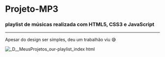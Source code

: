 # Projeto-MP3
### playlist de músicas realizada com HTML5, CSS3 e JavaScript
***
Apesar do design ser simples, deu um trabalhão viu 😅

![_D__MeusProjetos_our-playlist_index html](https://user-images.githubusercontent.com/104375874/166805033-e2f6e1ce-2da4-4467-a753-527a6553b98d.png)
